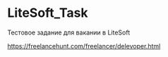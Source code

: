 # LiteSoft_Task
Тестовое задание для вакании в LiteSoft 


https://freelancehunt.com/freelancer/delevoper.html
